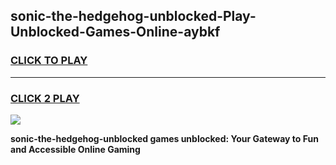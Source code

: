 
## sonic-the-hedgehog-unblocked-Play-Unblocked-Games-Online-aybkf
<h3>
<a href="https://premium76.site?title=sonic-the-hedgehog-unblocked&ref=25A">CLICK TO PLAY</a></h3>
<hr>

<h3>
<a href="https://premium76.site?title=sonic-the-hedgehog-unblocked&ref=25A">CLICK 2 PLAY</a>
  
</h3>

<a href="https://premium76.site?title=sonic-the-hedgehog-unblocked&ref=25A"><img src="https://clearcache.store/games.png"></a>


**sonic-the-hedgehog-unblocked games unblocked: Your Gateway to Fun and Accessible Online Gaming**
